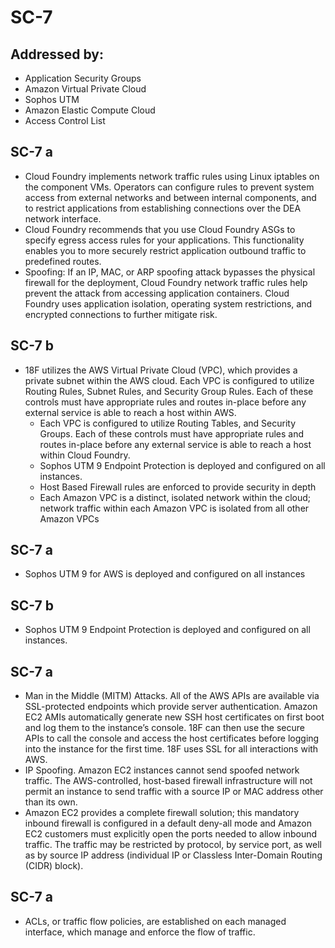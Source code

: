 # SC-7
## Addressed by:
 - Application Security Groups
 - Amazon Virtual Private Cloud
 - Sophos UTM
 - Amazon Elastic Compute Cloud
 - Access Control List


## SC-7 a
- Cloud Foundry implements network traffic rules using Linux iptables on the component VMs. Operators can configure rules to prevent system access from external networks and between internal components, and to restrict applications from establishing connections over the DEA network interface.
- Cloud Foundry recommends that you use Cloud Foundry ASGs to specify egress access rules for your applications. This functionality enables you to more securely restrict application outbound traffic to predefined routes.
- Spoofing: If an IP, MAC, or ARP spoofing attack bypasses the physical firewall for the deployment, Cloud Foundry network traffic rules help prevent the attack from accessing application containers. Cloud Foundry uses application isolation, operating system restrictions, and encrypted connections to further mitigate risk.





## SC-7 b
- 18F utilizes the AWS Virtual Private Cloud (VPC), which provides a private subnet within the AWS cloud. Each VPC is configured to utilize Routing Rules, Subnet Rules, and Security Group Rules. Each of these controls must have appropriate rules and routes in-place before any external service is able to reach a host within AWS.
  - Each VPC is configured to utilize Routing Tables, and Security Groups.  Each of these controls must have appropriate rules and routes in-place before any external service is able to reach a host within Cloud Foundry.
  - Sophos UTM 9 Endpoint Protection is deployed and configured on all instances.
  - Host Based Firewall rules are enforced to provide security in depth
  - Each Amazon VPC is a distinct, isolated network within the cloud; network traffic within each Amazon VPC is isolated from all other Amazon VPCs





## SC-7 a
- Sophos UTM 9 for AWS is deployed and configured on all instances


## SC-7 b
- Sophos UTM 9 Endpoint Protection is deployed and configured on all instances.





## SC-7 a
- Man in the Middle (MITM) Attacks. All of the AWS APIs are available via SSL-protected endpoints which provide server authentication. Amazon EC2 AMIs automatically generate new SSH host certificates on first boot and log them to the instance’s console. 18F can then use the secure APIs to call the console and access the host certificates before logging into the instance for the first time. 18F uses SSL for all interactions with AWS.
- IP Spoofing. Amazon EC2 instances cannot send spoofed network traffic. The AWS-controlled, host-based firewall infrastructure will not permit an instance to send traffic with a source IP or MAC address other than its own.
- Amazon EC2 provides a complete firewall solution; this mandatory inbound firewall is configured in a default deny-all mode and Amazon EC2 customers must explicitly open the ports needed to allow inbound traffic. The traffic may be restricted by protocol, by service port, as well as by source IP address (individual IP or Classless Inter-Domain Routing (CIDR) block).





## SC-7 a
- ACLs, or traffic flow policies, are established on each managed interface, which manage and enforce the flow of traffic.




